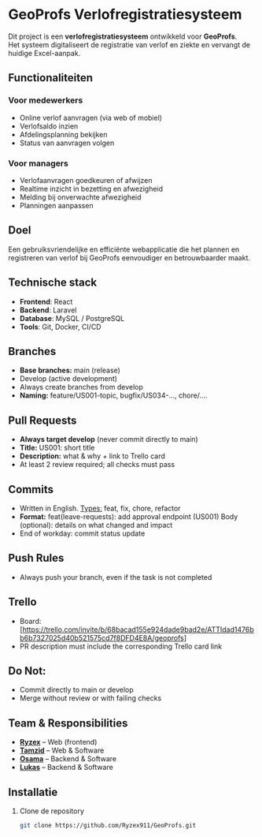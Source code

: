 # GeoProfs Verlofregistratiesysteem

Dit project is een **verlofregistratiesysteem** ontwikkeld voor **GeoProfs**.  
Het systeem digitaliseert de registratie van verlof en ziekte en vervangt de huidige Excel-aanpak.  

## Functionaliteiten
### Voor medewerkers
- Online verlof aanvragen (via web of mobiel)
- Verlofsaldo inzien
- Afdelingsplanning bekijken
- Status van aanvragen volgen

### Voor managers
- Verlofaanvragen goedkeuren of afwijzen
- Realtime inzicht in bezetting en afwezigheid
- Melding bij onverwachte afwezigheid
- Planningen aanpassen

## Doel
Een gebruiksvriendelijke en efficiënte webapplicatie die het plannen en registreren van verlof bij GeoProfs eenvoudiger en betrouwbaarder maakt.

## Technische stack
- **Frontend**: React  
- **Backend**: Laravel  
- **Database**: MySQL / PostgreSQL  
- **Tools**: Git, Docker, CI/CD

## Branches
- **Base branches:** main (release)
- Develop (active development)
- Always create branches from develop
- **Naming:** feature/US001-topic, bugfix/US034-…, chore/….

## Pull Requests
- **Always target develop** (never commit directly to main)
- **Title:** US001: short title
- **Description:** what & why + link to Trello card
- At least 2 review required; all checks must pass

## Commits
- Written in English. [Types:](https://www.conventionalcommits.org/en/v1.0.0/) feat, fix, chore, refactor
- **Format:**
  feat(leave-requests): add approval endpoint (US001)
  Body (optional): details on what changed and impact
- End of workday: commit status update

## Push Rules 
- Always push your branch, even if the task is not completed

## Trello
- Board: [https://trello.com/invite/b/68bacad155e924dade9bad2e/ATTIdad1476bb6b7327025d40b521575cd7f8DFD4E8A/geoprofs]
- PR description must include the corresponding Trello card link

## Do Not:
- Commit directly to main or develop
- Merge without review or with failing checks

## Team & Responsibilities
- [**Ryzex**]() – Web (frontend)  
- [**Tamzid**]() – Web & Software  
- [**Osama**]() – Backend & Software  
- [**Lukas**]() – Backend & Software  

## Installatie
1. Clone de repository  
   ```bash
   git clone https://github.com/Ryzex911/GeoProfs.git
